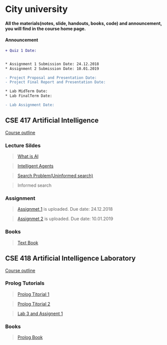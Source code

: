 # City university


#### All the materials(notes, slide, handouts, books, code) and announcement, you will find in the course home page.
#### Announcement

```diff
+ Quiz 1 Date:


* Assignment 1 Submission Date: 24.12.2018
* Assignment 2 Submission Date: 10.01.2019

- Project Proposal and Presentation Date:
- Project Final Report and Presentation Date:

* Lab MidTerm Date:
* Lab FinalTerm Date:

- Lab Assignment Date: 
```



## CSE 417 Artificial Intelligence

[Course outline](https://github.com/suptaphilip/Artificial-Intelligence/raw/AI-Theory/OBC%20CSE%20417%20AI.pdf)

### Lecture Sildes

  >  [What is AI](https://github.com/suptaphilip/Artificial-Intelligence/raw/AI-Theory/AI%20L1.pdf)
  
  > [Intelligent Agents](https://github.com/suptaphilip/Artificial-Intelligence/raw/AI-Theory/AI%20L2.pdf)
  
  > [Search Problem(Uninformed search)](https://github.com/suptaphilip/Artificial-Intelligence/raw/AI-Theory/AI%20L3.pdf)
  
  > Informed search

### Assignment
> [Assignmet 1](https://github.com/suptaphilip/Artificial-Intelligence/raw/AI-Theory/Assignment%201.pdf) is uploaded. Due date: 24.12.2018

> [Assignmet 2](https://github.com/suptaphilip/Artificial-Intelligence/raw/AI-Theory/Assignment%202.pdf) is uploaded. Due date: 10.01.2019

### Books
> [Text Book](https://github.com/suptaphilip/Artificial-Intelligence/raw/AI-Theory/Book.pdf) 


## CSE 418 Artificial Intelligence Laboratory

[Course outline](https://github.com/suptaphilip/Artificial-Intelligence/raw/AI-Lab/OBC%20CSE%20418%20AI%20Lab.pdf)

### Prolog Tutorials

> [Prolog Titorial 1](https://github.com/suptaphilip/Artificial-Intelligence/raw/AI-Lab/prolog%20tutorials%201.pdf)

> [Prolog Titorial 2](https://github.com/suptaphilip/Artificial-Intelligence/raw/AI-Lab/prolog%20tutorials%202.pdf)

> [Lab 3 and Assignent 1](https://github.com/suptaphilip/Artificial-Intelligence/raw/AI-Lab/Lab%203.pdf)

### Books
> [Prolog Book](https://github.com/suptaphilip/Artificial-Intelligence/raw/AI-Lab/Prolog%20textbook.pdf)




